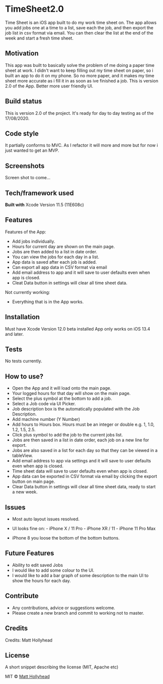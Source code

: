 # TimeSheet2.0
Time Sheet is an iOS app built to do my work time sheet on.  The app allows you add jobs one at a time to a list, save each the job, and then export the job list in csv format via email.  You can then clear the list at the end of the week and start a fresh time sheet.

## Motivation
This app was built to basically solve the problem of me doing a paper time sheet at work.  I didn't want to keep filling out my time sheet on paper, so i built an app to do it on my phone.  So no more paper, and it makes my time sheet more accurate as i fill it in as soon as ive finished a job.   This is version 2.0 of the App.  Better more user friendly UI.

## Build status
This is version 2.0 of the project.  It's ready for day to day testing as of the 17/08/2020.

## Code style
It partially conforms to MVC.  As I refactor it will more and more  but for now i just wanted to get an MVP.

## Screenshots
Screen shot to come...

## Tech/framework used
<b>Built with</b>
Xcode Version 11.5 (11E608c)

## Features
Features of the App:

- Add jobs individually.
- Hours for current day are shown on the main page.
- Jobs are then added to a list in date order.
- You can view the jobs for each day in a list.
- App data is saved after each job is added.
- Can export all app data in CSV format via email
- Add email address to app and it will save to user defaults even when app is closed.
- Cleat Data button in settings will clear all time sheet data.

Not currently working:

- Everything that is in the App works.

## Installation
Must have Xcode Version 12.0 beta installed
App only works on iOS 13.4 and later.

## Tests
No tests currently.

## How to use?
- Open the App and it will load onto the main page.
- Your logged hours for that day will show on the main page.
- Select the plus symbol at the bottom to add a job.
- Select a Job code via UI Picker.
- Job description box is the automatically populated with the Job Description.
- Add machine number (Y Number)
- Add hours to Hours box.  Hours must be an integer or double e.g. 1, 1.0, 1.2, 1.5, 2.5.
- Click plus symbol to add the job to the current jobs list.
- Jobs are then saved in a list in date order, each job on a new line for export.
- Jobs are also saved in a list for each day so that they can be viewed in a tableView.
- Add email address to app via settings and it will save to user defaults even when app is closed.
- Time sheet data will save to user defaults even when app is closed.
- App data can be exported in CSV format via email by clicking the export button on main page.
- Clear Data button in settings will clear all time sheet data, ready to start a new week.

## Issues
- Most auto layout issues resolved.
- UI looks fine on:
                  - iPhone X / 11 Pro
                  - iPhone XR / 11
                  - iPhone 11 Pro Max
                  
- iPhone 8 you loose the bottom of the bottom buttons.

## Future Features
- Ability to edit saved Jobs
- I would like to add some colour to the UI.
- I would like to add a bar graph of some description to the main UI to show the hours for each day.

## Contribute
- Any contributions, advice or suggestions welcome.
- Please create a new branch and commit to working not to master.

## Credits
Credits: Matt Hollyhead

## License
A short snippet describing the license (MIT, Apache etc)

MIT © [Matt Hollyhead]()
